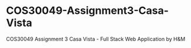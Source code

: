 # COS30049-Assignment3-Casa-Vista
 COS30049 Assignment 3 Casa Vista - Full Stack Web Application by H&M
